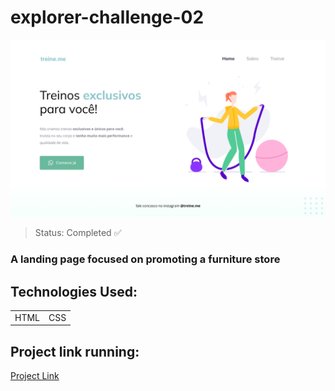 # explorer-challenge-02
 
<img src="/Images/Projeto02.png"/>

> Status: Completed ✅

### A landing page focused on promoting a furniture store

## Technologies Used:

<table>
  <tr>
    <td>HTML</td>
    <td>CSS</td>
  </tr>
</table>

## Project link running:
<a target="_blank" href="https://explorer-challenge-01-1f66nw3k3-kayosilva19.vercel.app/">Project Link</a>
